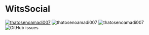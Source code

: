 # WitsSocial

[![thatosenoamadi007](https://circleci.com/gh/thatosenoamadi007/WitsSocial.svg?style=svg)](https://app.circleci.com/pipelines/github/thatosenoamadi007/WitsSocial?branch=main) ![thatosenoamadi007](https://img.shields.io/badge/coverage-7%25-red) ![thatosenoamadi007](https://img.shields.io/github/issues/thatosenoamadi007/WitsSocial)
<img alt="GitHub issues" src="https://img.shields.io/github/issues-raw/thatosenoamadi007/WitsSocial">
